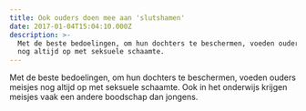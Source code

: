 ```yaml
---
title: Ook ouders doen mee aan 'slutshamen'
date: 2017-01-04T15:04:10.000Z
description: >-
  Met de beste bedoelingen, om hun dochters te beschermen, voeden ouders meisjes
  nog altijd op met seksuele schaamte.
---
```


Met de beste bedoelingen, om hun dochters te beschermen, voeden ouders meisjes nog altijd op met seksuele schaamte. Ook in het onderwijs krijgen meisjes vaak een andere boodschap dan jongens.